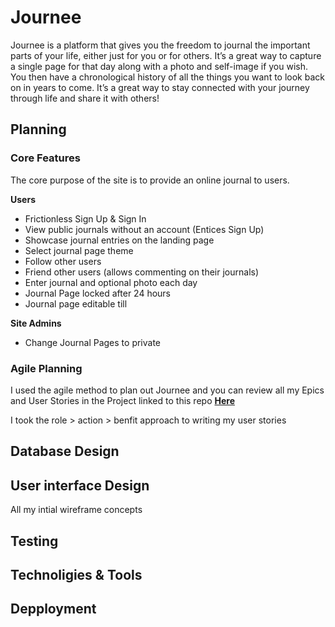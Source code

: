 # __Journee__

Journee is a platform that gives you the freedom to journal the important parts of your life, either just for you or for others. It’s a great way to capture a single page for that day along with a photo and self-image if you wish. You then have a chronological history of all the things you want to look back on in years to come. It’s a great way to stay connected with your journey through life and share it with others!

## Planning

### Core Features ###

The core purpose of the site is to provide an online journal to users.

__Users__

* Frictionless Sign Up & Sign In
* View public journals without an account (Entices Sign Up)
* Showcase journal entries on the landing page
* Select journal page theme
* Follow other users
* Friend other users (allows commenting on their journals)
* Enter journal and optional photo each day
* Journal Page locked after 24 hours
* Journal page editable till

__Site Admins__

* Change Journal Pages to private


### Agile Planning ###

I used the agile method to plan out Journee and you can review all my Epics and User Stories in the Project linked to this repo [__Here__](https://github.com/users/Will-Griffiths-Ireland/projects/2/views/2)

I took the role > action > benfit approach to writing my user stories

## Database Design

## User interface Design

All my intial wireframe concepts

## Testing

## Technoligies & Tools

## Depployment
